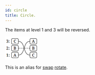 ```yaml
---
id: circle
title: Circle.
---
```


The items at level 1 and 3 will be reversed.

![Diagram](assets/circle.png)

This is an alias for [swap][swap] [rotate][rotate].


  [swap]: swap.md
  [rotate]: rotate.md